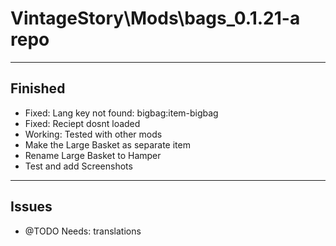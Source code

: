 # VintageStory\Mods\bags_0.1.21-a repo
-----------
## Finished
- Fixed: Lang key not found: bigbag:item-bigbag
- Fixed: Reciept dosnt loaded
- Working: Tested with other mods 
- Make the Large Basket as separate item
- Rename Large Basket to Hamper
- Test and add Screenshots
-----------
## Issues
- @TODO Needs: translations 